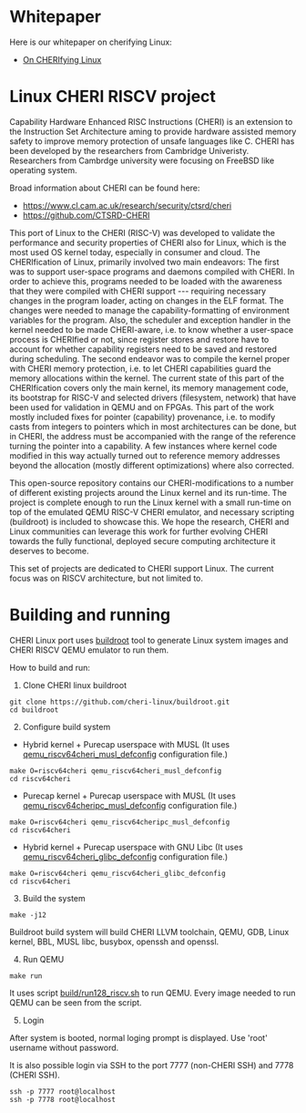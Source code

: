 # Whitepaper

Here is our whitepaper on cherifying Linux:
* [On CHERIfying Linux](https://github.com/cheri-linux/.github/files/9504062/cherilinux0609.pdf)

# Linux CHERI RISCV project

Capability Hardware Enhanced RISC Instructions (CHERI) is an extension to the Instruction Set Architecture aming to provide hardware assisted memory safety to improve memory protection of unsafe languages like C. CHERI has been developed by the researchers from Cambridge Univeristy. Researchers from Cambrdge university were focusing on FreeBSD like operating system.

Broad information about CHERI can be found here: 
* https://www.cl.cam.ac.uk/research/security/ctsrd/cheri
* https://github.com/CTSRD-CHERI

This port of Linux to the CHERI (RISC-V) was developed to validate the performance and security properties of CHERI also for Linux, which is the most used OS kernel today, especially in consumer and cloud. The CHERIfication of Linux, primarily involved two main endeavors: The first was to support user-space programs and daemons compiled with CHERI. In order to achieve this, programs needed to be loaded with the awareness that they were compiled with CHERI support --- requiring  necessary changes in the program loader, acting on changes in the ELF format. The changes were needed to manage the capability-formatting of environment variables for the program. Also, the scheduler and exception handler in the kernel needed to be made CHERI-aware, i.e. to know whether a user-space process is CHERIfied or not, since register stores and restore have to account for whether capability registers need to be saved and restored during scheduling. The second endeavor was to compile the kernel proper with CHERI memory protection, i.e. to let CHERI capabilities guard the memory allocations within the kernel. The current state of this part of the CHERIfication covers only the main kernel, its  memory management code, its bootstrap for RISC-V and selected drivers (filesystem, network) that have been used for validation in QEMU and on FPGAs. This part of the work mostly included fixes for pointer (capability) provenance, i.e. to modify casts from integers to pointers which in most architectures can be done, but in CHERI, the address must be accompanied with the range of the reference turning the pointer into a capability. A few instances where kernel code modified in this way actually turned out to reference memory addresses beyond the allocation (mostly different optimizations) where also corrected. 

This open-source repository contains our CHERI-modifications to a number of different existing projects around the Linux kernel and its run-time. The project is complete enough to run the Linux kernel with a small run-time on top of the emulated QEMU RISC-V CHERI emulator, and necessary scripting (buildroot) is included to showcase this. We hope the research, CHERI and Linux communities can leverage this work for further evolving CHERI towards the fully functional, deployed secure computing architecture it deserves to become.

This set of projects are dedicated to CHERI support Linux. The current focus was on RISCV architecture, but not limited to.

# Building and running

CHERI Linux port uses [buildroot](https://buildroot.org/) tool to generate Linux system images and CHERI RISCV QEMU emulator to run them.

How to build and run:

1. Clone CHERI linux buildroot

```
git clone https://github.com/cheri-linux/buildroot.git
cd buildroot
```

2. Configure build system

 * Hybrid kernel + Purecap userspace with MUSL (It uses [qemu_riscv64cheri_musl_defconfig](https://github.com/cheri-linux/buildroot/blob/riscv-cheri/configs/qemu_riscv64cheri_musl_defconfig) configuration file.)

```
make O=riscv64cheri qemu_riscv64cheri_musl_defconfig
cd riscv64cheri
```
 * Purecap kernel + Purecap userspace with MUSL (It uses [qemu_riscv64cheripc_musl_defconfig](https://github.com/cheri-linux/buildroot/blob/riscv-cheri/configs/qemu_riscv64cheripc_musl_defconfig) configuration file.)

```
make O=riscv64cheri qemu_riscv64cheripc_musl_defconfig
cd riscv64cheri
```
 * Hybrid kernel + Purecap userspace with GNU Libc (It uses [qemu_riscv64cheri_glibc_defconfig](https://github.com/cheri-linux/buildroot/blob/riscv-cheri/configs/qemu_riscv64cheri_glibc_defconfig) configuration file.)

```
make O=riscv64cheri qemu_riscv64cheri_glibc_defconfig
cd riscv64cheri
```

3. Build the system
```
make -j12
```
Buildroot build system will build CHERI LLVM toolchain, QEMU, GDB, Linux kernel, BBL, MUSL libc, busybox, openssh and openssl.


4. Run QEMU
```
make run
```
It uses script [build/run128_riscv.sh](https://github.com/cheri-linux/buildroot/blob/riscv-cheri/build/run128_riscv.sh) to run QEMU. Every image needed to run QEMU can be seen from the script.

5. Login

After system is booted, normal loging prompt is displayed. Use 'root' username without password.

It is also possible login via SSH to the port 7777 (non-CHERI SSH) and 7778 (CHERI SSH).

```
ssh -p 7777 root@localhost
ssh -p 7778 root@localhost
```
